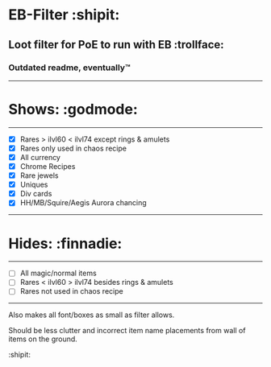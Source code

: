 # EB-Filter :shipit:
## Loot filter for PoE to run with EB :trollface:
### Outdated readme, eventually:tm:

_____________
# Shows: :godmode:
_____________

- [x] Rares > ilvl60 < ilvl74 except rings & amulets
- [x] Rares only used in chaos recipe 
- [x] All currency 
- [x] Chrome Recipes
- [x] Rare jewels 
- [x] Uniques 
- [x] Div cards
- [x] HH/MB/Squire/Aegis Aurora chancing

_____________
# Hides: :finnadie:
_____________

- [ ] All magic/normal items 
- [ ] Rares < ilvl60 > ilvl74 besides rings & amulets
- [ ] Rares not used in chaos recipe

_____________
Also makes all font/boxes as small as filter allows. 

Should be less clutter and incorrect item name placements from wall of items on the ground.

:shipit:
